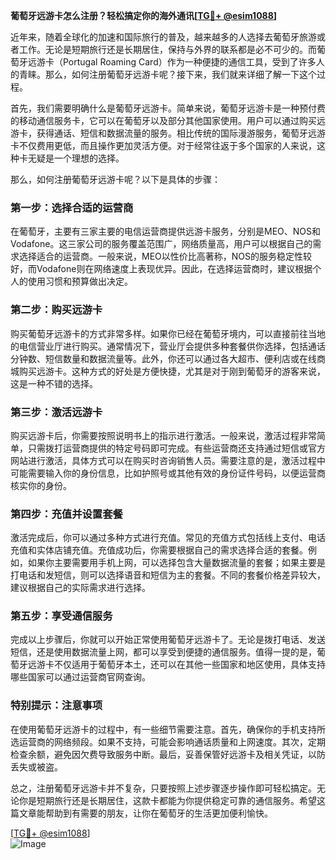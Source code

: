 **葡萄牙远游卡怎么注册？轻松搞定你的海外通讯[[TG💪+ @esim1088](https://t.me/s/esim1088)]**

近年来，随着全球化的加速和国际旅行的普及，越来越多的人选择去葡萄牙旅游或者工作。无论是短期旅行还是长期居住，保持与外界的联系都是必不可少的。而葡萄牙远游卡（Portugal Roaming Card）作为一种便捷的通信工具，受到了许多人的青睐。那么，如何注册葡萄牙远游卡呢？接下来，我们就来详细了解一下这个过程。

首先，我们需要明确什么是葡萄牙远游卡。简单来说，葡萄牙远游卡是一种预付费的移动通信服务卡，它可以在葡萄牙以及部分其他国家使用。用户可以通过购买远游卡，获得通话、短信和数据流量的服务。相比传统的国际漫游服务，葡萄牙远游卡不仅费用更低，而且操作更加灵活方便。对于经常往返于多个国家的人来说，这种卡无疑是一个理想的选择。

那么，如何注册葡萄牙远游卡呢？以下是具体的步骤：

### **第一步：选择合适的运营商**
在葡萄牙，主要有三家主要的电信运营商提供远游卡服务，分别是MEO、NOS和Vodafone。这三家公司的服务覆盖范围广，网络质量高，用户可以根据自己的需求选择适合的运营商。一般来说，MEO以性价比高著称，NOS的服务稳定性较好，而Vodafone则在网络速度上表现优异。因此，在选择运营商时，建议根据个人的使用习惯和预算做出决定。

### **第二步：购买远游卡**
购买葡萄牙远游卡的方式非常多样。如果你已经在葡萄牙境内，可以直接前往当地的电信营业厅进行购买。通常情况下，营业厅会提供多种套餐供你选择，包括通话分钟数、短信数量和数据流量等。此外，你还可以通过各大超市、便利店或在线商城购买远游卡。这种方式的好处是方便快捷，尤其是对于刚到葡萄牙的游客来说，这是一种不错的选择。

### **第三步：激活远游卡**
购买远游卡后，你需要按照说明书上的指示进行激活。一般来说，激活过程非常简单，只需拨打运营商提供的特定号码即可完成。有些运营商还支持通过短信或官方网站进行激活，具体方式可以在购买时咨询销售人员。需要注意的是，激活过程中可能需要输入你的身份信息，比如护照号或其他有效的身份证件号码，以便运营商核实你的身份。

### **第四步：充值并设置套餐**
激活完成后，你可以通过多种方式进行充值。常见的充值方式包括线上支付、电话充值和实体店铺充值。充值成功后，你需要根据自己的需求选择合适的套餐。例如，如果你主要需要用手机上网，可以选择包含大量数据流量的套餐；如果主要是打电话和发短信，则可以选择语音和短信为主的套餐。不同的套餐价格差异较大，建议根据自己的实际需求进行选择。

### **第五步：享受通信服务**
完成以上步骤后，你就可以开始正常使用葡萄牙远游卡了。无论是拨打电话、发送短信，还是使用数据流量上网，都可以享受到便捷的通信服务。值得一提的是，葡萄牙远游卡不仅适用于葡萄牙本土，还可以在其他一些国家和地区使用，具体支持哪些国家可以通过运营商官网查询。

### **特别提示：注意事项**
在使用葡萄牙远游卡的过程中，有一些细节需要注意。首先，确保你的手机支持所选运营商的网络频段。如果不支持，可能会影响通话质量和上网速度。其次，定期检查余额，避免因欠费导致服务中断。最后，妥善保管好远游卡及相关凭证，以防丢失或被盗。

总之，注册葡萄牙远游卡并不复杂，只要按照上述步骤逐步操作即可轻松搞定。无论你是短期旅行还是长期居住，这款卡都能为你提供稳定可靠的通信服务。希望这篇文章能帮助到有需要的朋友，让你在葡萄牙的生活更加便利愉快。

[[TG💪+ @esim1088](https://t.me/s/esim1088)]  
![Image](https://i.postimg.cc/4NQfJmqS/Snipaste-2025-05-13-00-14-12.png)